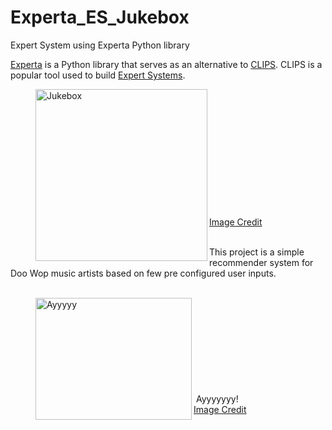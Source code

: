 # Experta_ES_Jukebox
Expert System using Experta Python library



<a href="https://pypi.org/project/experta/">Experta</a> is a Python library that serves as an alternative to <a href="https://en.wikipedia.org/wiki/CLIPS">CLIPS</a>. CLIPS is a popular tool used to build <a href="https://en.wikipedia.org/wiki/Expert_system"
     style="cursor:pointer;"
     title='"expert system is a computer system emulating the decision-making ability of a human expert"'>Expert Systems</a>.

<figure> <img src="https://media.giphy.com/media/550h0IDjyok6QZNM6v/giphy.gif" alt="Jukebox" width="275" height="275" align="left" HSPACE=”15” VSPACE=”15”> <figcaption> <br><br><br><br><br><br><br><br><br><br><br><br><a href="https://giphy.com/embed/550h0IDjyok6QZNM6v">Image Credit</a> </figcaption> </figure>
<br> This project is a simple recommender system for Doo Wop music artists based on few pre configured user inputs. <br>
<br>
<figure> <img src="https://static.wikia.nocookie.net/muppet/images/4/45/The_Fonz_-_W.jpg/" alt="Ayyyyy" width="250" height="195" align="left" HSPACE=”15” VSPACE=”15”> <figcaption><br><br><br><br><br><br><br><br><br>&nbsp;Ayyyyyyy!<br><a href="https://muppet.fandom.com/wiki/Happy_Days_sketches">Image Credit</a> </figcaption> </figure>
